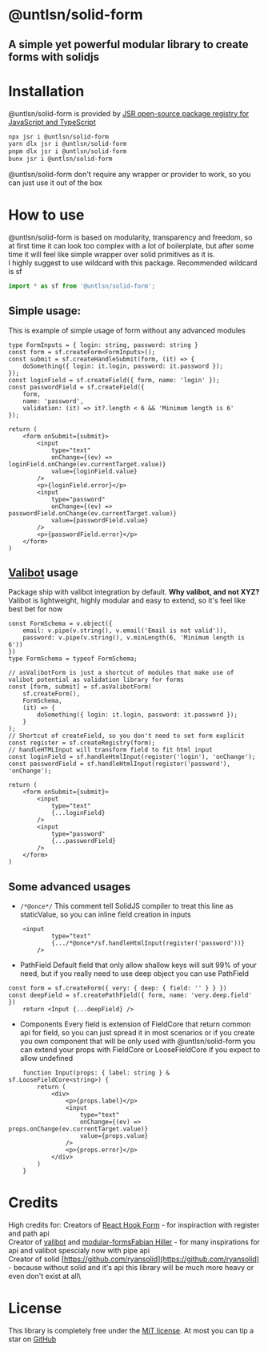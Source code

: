 # @untlsn/solid-form
## A simple yet powerful modular library to create forms with solidjs

# Installation
@untlsn/solid-form is provided by [JSR open-source package registry for JavaScript and TypeScript](https://jsr.io/)
```bash
npx jsr i @untlsn/solid-form
yarn dlx jsr i @untlsn/solid-form
pnpm dlx jsr i @untlsn/solid-form
bunx jsr i @untlsn/solid-form
```

@untlsn/solid-form don't require any wrapper or provider to work, so you can just use it out of the box

# How to use

@untlsn/solid-form is based on modularity, transparency and freedom, so at first time it can look too complex with a lot of boilerplate, but after some time it will feel like simple wrapper over solid primitives as it is.\
I highly suggest to use wildcard with this package. Recommended wildcard is sf
```js
import * as sf from '@untlsn/solid-form';
```

## Simple usage:
This is example of simple usage of form without any advanced modules
```tsx
type FormInputs = { login: string, password: string }
const form = sf.createForm<FormInputs>();
const submit = sf.createHandleSubmit(form, (it) => {
	doSomething({ login: it.login, password: it.password });
});
const loginField = sf.createField({ form, name: 'login' });
const passwordField = sf.createField({ 
	form,
	name: 'password',
	validation: (it) => it?.length < 6 && 'Minimum length is 6'
});

return (
	<form onSubmit={submit}>
		<input 
			type="text" 
			onChange={(ev) => loginField.onChange(ev.currentTarget.value)}
			value={loginField.value}
		/>
		<p>{loginField.error}</p>
		<input 
			type="password" 
			onChange={(ev) => passwordField.onChange(ev.currentTarget.value)}
			value={passwordField.value}
		/>
		<p>{passwordField.error}</p>
	</form>
)
```

## [Valibot](https://valibot.dev/) usage
Package ship with valibot integration by default.
**Why valibot, and not XYZ?**
Valibot is lightweight, highly modular and easy to extend, so it's feel like best bet for now

```tsx
const FormSchema = v.object({ 
	email: v.pipe(v.string(), v.email('Email is not valid')), 
	password: v.pipe(v.string(), v.minLength(6, 'Minimum length is 6'))
})
type FormSchema = typeof FormSchema;

// asValibotForm is just a shortcut of modules that make use of valibot potential as validation library for forms
const [form, submit] = sf.asValibotForm(
	sf.createForm(),
	FormSchema,
	(it) => {
		doSomething({ login: it.login, password: it.password });
	}
);
// Shortcut of createField, so you don't need to set form explicit
const register = sf.createRegistry(form);
// handleHTMLInput will transform field to fit html input
const loginField = sf.handleHtmlInput(register('login'), 'onChange');
const passwordField = sf.handleHtmlInput(register('password'), 'onChange');

return (
	<form onSubmit={submit}>
		<input 
			type="text" 
			{...loginField}
		/>
		<input 
			type="password" 
			{...passwordField}
		/>
	</form>
)
```

## Some advanced usages

- `/*@once*/`
	This comment tell SolidJS compiler to treat this line as staticValue, so you can inline field creation in inputs
```tsx
	<input 
			type="text" 
			{.../*@once*/sf.handleHtmlInput(register('password'))}
		/>
```
- PathField
	Default field that only allow shallow keys will suit 99% of your need, but if you really need to use deep object you can use PathField
```tsx
const form = sf.createForm({ very: { deep: { field: '' } } })
const deepField = sf.createPathField({ form, name: 'very.deep.field'  })
	return <Input {...deepField} />
```
- Components
	Every field is extension of FieldCore that return common api for field, so you can just spread it in most scenarios or if you create you own component that will be only used with @untlsn/solid-form you can extend your props with FieldCore or LooseFieldCore if you expect to allow undefined
```tsx
	function Input(props: { label: string } & sf.LooseFieldCore<string>) {
		return (
			<div>
				<p>{props.label}</p>
				<input 
					type="text" 
					onChange={(ev) => props.onChange(ev.currentTarget.value)}
					value={props.value}
				/>
				<p>{props.error}</p>
			</div>
		)
	}
```

# Credits
High credits for:
Creators of [React Hook Form](https://react-hook-form.com/) - for inspiraction with register and path api\
Creator of [valibot](https://valibot.dev/) and [modular-forms](https://modularforms.dev/)[Fabian Hiller](https://github.com/fabian-hiller) - for many inspirations for api and valibot spescialy now with pipe api\
Creator of solid [https://github.com/ryansolid](https://github.com/ryansolid) - because without solid and it's api this library will be much more heavy or even don't exist at all\

# License
This library is completely free under the [MIT license](https://github.com/untlsn/solid-form/blob/main/LICENSE). At most you can tip a star on [GitHub](https://github.com/untlsn/solid-form)
